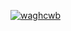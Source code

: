 [![waghcwb](https://github-readme-stats.vercel.app/api/top-langs/?username=waghcwb&layout=compact)](https://github.com/waghcwb/github-readme-stats)
